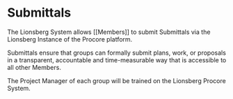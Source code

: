 # Submittals

The Lionsberg System allows [[Members]] to submit Submittals via the Lionsberg Instance of the Procore platform. 

Submittals ensure that groups can formally submit plans, work, or proposals in a transparent, accountable and time-measurable way that is accessible to all other Members. 

The Project Manager of each group will be trained on the Lionsberg Procore System. 